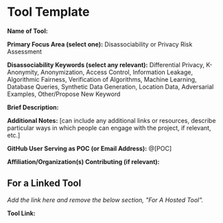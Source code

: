 # Tool Template

**Name of Tool:**

**Primary Focus Area (select one):** Disassociability or Privacy Risk Assessment

**Disassociability Keywords (select any relevant):** Differential Privacy, K-Anonymity, Anonymization, Access Control, Information Leakage, Algorithmic Fairness, Verification of Algorithms, Machine Learning, Database Queries, Synthetic Data Generation, Location Data, Adversarial Examples, Other/Propose New Keyword

**Brief Description:**

**Additional Notes:** [can include any additional links or resources, describe particular ways in which people can engage with the project, if relevant, etc.]

**GitHub User Serving as POC (or Email Address):** @[POC]

**Affiliation/Organization(s) Contributing (if relevant):**

## For a Linked Tool
*Add the link here and remove the below section, "For A Hosted Tool".*

**Tool Link:**
